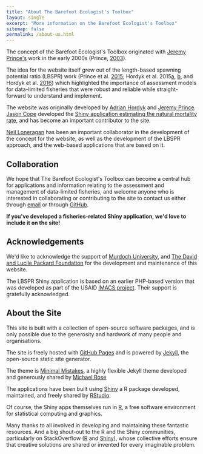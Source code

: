 ```yaml
---
title: "About The Barefoot Ecologist's Toolbox"
layout: single
excerpt: "More information on the Barefoot Ecologist's Toolbox"
sitemap: false
permalink: /about-us.html
---
```


The concept of the Barefoot Ecologist's Toolbox originated with [Jeremy Prince's](https://www.researchgate.net/profile/Jeremy_Prince) work in the early 2000s (Prince, [2003](http://onlinelibrary.wiley.com/doi/10.1046/j.1467-2979.2003.00134.x/abstract)).  

The idea for the website itself grew out of the length-based spawning potential ratio (LBSPR) work (Prince et al. [2015](http://icesjms.oxfordjournals.org/content/72/1/194.short); Hordyk et al. 2015[a](http://icesjms.oxfordjournals.org/content/72/1/217.short), [b](http://icesjms.oxfordjournals.org/content/72/1/204.short), and Hordyk et al. [2016](http://www.nrcresearchpress.com/doi/abs/10.1139/cjfas-2015-0422)) which highlighted the importance of assessment models for data-limited fisheries that were robust and reliable while straight-forward to understand and implement.  
 
The website was originally developed by [Adrian Hordyk](https://www.researchgate.net/profile/Adrian_Hordyk) and [Jeremy Prince](https://www.researchgate.net/profile/Jeremy_Prince).  [Jason Cope](https://www.researchgate.net/profile/Jason_Cope) developed the [Shiny application estimating the natural mortality rate](\shiny_M), and has become an important contributor to the site.

[Neil Loneragan](https://www.researchgate.net/profile/N_Loneragan) has been an important collaborator in the development of the concept for the website, as well as the development of the LBSPR approach, and the web-based applications that are based on it. 

## Collaboration
We hope that The Barefoot Ecologist's Toolbox can become a central hub for applications and information relating to the assessment and management of data-limited fisheries, and welcome anyone who is interested in collaborating or contributing to the site to contact us either through [email](mailto:barefootecologist@gmail.com) or through [GitHub](https://github.com/Barefoot-Ecologist-Toolbox/barefoot-ecologist-toolbox.github.io).  

**If you've developed a fisheries-related Shiny application, we'd love to include it on the site!**

  
## Acknowledgements
We'd like to acknowledge the support of [Murdoch University](www.murdoch.edu.au), and [The David and Lucile Packard Foundation](www.packard.org) for the development and maintenance of this website.

The LBSPR Shiny application is based on an earlier PHP-based version that was developed as part of the USAID [IMACS project](http://www.chemonics.com/OurWork/OurProjects/Pages/Indonesia%20Marine%20and%20Climate%20Support%20Project.aspx). Their support is gratefully acknowledged.     

## About the Site 
This site is built with a collection of open-source software packages, and is only possible due to the generosity and hardwork of many people and organisations. 

The site is freely hosted with [GitHub Pages](https://pages.github.com/) and is powered by [Jekyll](https://jekyllrb.com/),  the open-source  static site generator. 
 
The theme is [Minimal Mistakes](https://mmistakes.github.io/minimal-mistakes/), a highly flexible Jekyll theme developed and generously shared by [Michael Rose]( https://mademistakes.com/)

The applications have been built using [Shiny](http://shiny.rstudio.com/) a R package developed, maintained, and freely shared by [RStudio](https://www.rstudio.com/).  

Of course, the Shiny apps themselves run in [R]( https://www.r-project.org/), a free software environment for statistical computing and graphics.   

Many thanks to all involved in developing and maintaining these fantastic resources. And a big shout-out to the R and the Shiny communities, particularly on StackOverflow ([R](http://stackoverflow.com/questions/tagged/r) and [Shiny](http://stackoverflow.com/questions/tagged/shiny)), whose collective efforts ensure that creative solutions are shared or invented for every imaginable problem.
